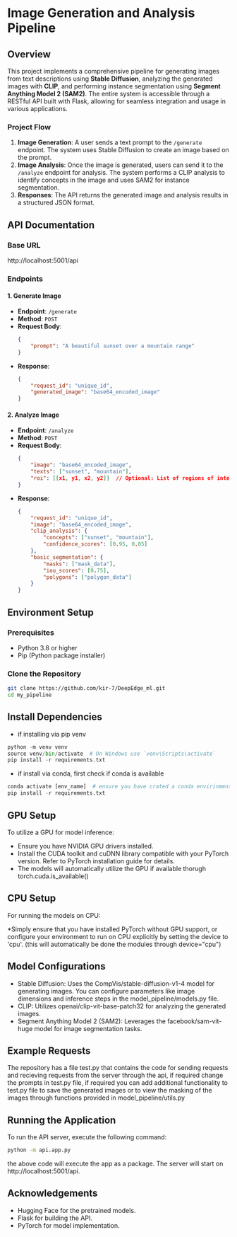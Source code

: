 # Image Generation and Analysis Pipeline

## Overview
This project implements a comprehensive pipeline for generating images from text descriptions using **Stable Diffusion**, analyzing the generated images with **CLIP**, and performing instance segmentation using **Segment Anything Model 2 (SAM2)**. The entire system is accessible through a RESTful API built with Flask, allowing for seamless integration and usage in various applications.

### Project Flow
1. **Image Generation**: A user sends a text prompt to the `/generate` endpoint. The system uses Stable Diffusion to create an image based on the prompt.
2. **Image Analysis**: Once the image is generated, users can send it to the `/analyze` endpoint for analysis. The system performs a CLIP analysis to identify concepts in the image and uses SAM2 for instance segmentation.
3. **Responses**: The API returns the generated image and analysis results in a structured JSON format.

## API Documentation

### Base URL
http://localhost:5001/api


### Endpoints

#### 1. Generate Image
- **Endpoint**: `/generate`
- **Method**: `POST`
- **Request Body**:
    ```json
    {
        "prompt": "A beautiful sunset over a mountain range"
    }
    ```
- **Response**:
    ```json
    {
        "request_id": "unique_id",
        "generated_image": "base64_encoded_image"
    }
    ```

#### 2. Analyze Image
- **Endpoint**: `/analyze`
- **Method**: `POST`
- **Request Body**:
    ```json
    {
        "image": "base64_encoded_image",
        "texts": ["sunset", "mountain"],
        "roi": [[x1, y1, x2, y2]]  // Optional: List of regions of interest for segmentation
    }
    ```
- **Response**:
    ```json
    {
        "request_id": "unique_id",
        "image": "base64_encoded_image",
        "clip_analysis": {
            "concepts": ["sunset", "mountain"],
            "confidence_scores": [0.95, 0.85]
        },
        "basic_segmentation": {
            "masks": ["mask_data"],
            "iou_scores": [0.75],
            "polygons": ["polygon_data"]
        }
    }
    ```

## Environment Setup

### Prerequisites

- Python 3.8 or higher
- Pip (Python package installer)

### Clone the Repository

```bash
git clone https://github.com/kir-7/DeepEdge_ml.git
cd my_pipeline
```
## Install Dependencies

* if installing via pip venv
```python
python -m venv venv
source venv/bin/activate  # On Windows use `venv\Scripts\activate`
pip install -r requirements.txt
```
 * if install via conda, first check if conda is available
 ```python
 conda activate [env_name]  # ensure you have crated a conda envirinment
 pip install -r requirements.txt
 ```

 ## GPU Setup
To utilize a GPU for model inference:

* Ensure you have NVIDIA GPU drivers installed.
* Install the CUDA toolkit and cuDNN library compatible with your PyTorch version. Refer to PyTorch installation   guide for details.
* The models will automatically utilize the GPU if available thorugh torch.cuda.is_available()

## CPU Setup

For running the models on CPU:

*Simply ensure that you have installed PyTorch without GPU support, or configure your environment to run on CPU explicitly by setting the device to 'cpu'. (this will automatically be done the modules through device="cpu")

## Model Configurations

* Stable Diffusion: Uses the CompVis/stable-diffusion-v1-4 model for generating images. You can configure parameters like image dimensions and inference steps in the model_pipeline/models.py file.
* CLIP: Utilizes openai/clip-vit-base-patch32 for analyzing the generated images.
* Segment Anything Model 2 (SAM2): Leverages the facebook/sam-vit-huge model for image segmentation tasks.

## Example Requests

The repository has a file test.py that contains the code for sending requests and recieving requests from the server through the api, if required change the prompts in test.py file, if required you can add additional functionality to test.py file to save the generated images or to view the masking of the images through functions provided in model_pipeline/utils.py

## Running the Application
To run the API server, execute the following command:
```bash
python -m api.app.py
```
the above code will execute the app as a package.
The server will start on http://localhost:5001/api.

## Acknowledgements
* Hugging Face for the pretrained models.
* Flask for building the API.
* PyTorch for model implementation.